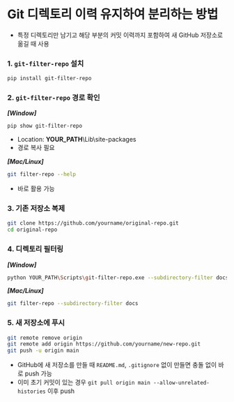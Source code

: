 # Git 디렉토리 이력 유지하여 분리하는 방법

- 특정 디렉토리만 남기고 해당 부분의 커밋 이력까지 포함하여 새 GitHub 저장소로 옮길 때 사용

### 1. `git-filter-repo` 설치

```bash
pip install git-filter-repo
```

### 2. `git-filter-repo` 경로 확인

***[Window]***

```bash
pip show git-filter-repo
```

- Location: **YOUR_PATH**\Lib\site-packages
- 경로 복사 필요

***[Mac/Linux]***

```bash
git filter-repo --help
```

- 바로 활용 가능

### 3. 기존 저장소 복제

```bash
git clone https://github.com/yourname/original-repo.git
cd original-repo
```

### 4. 디렉토리 필터링

***[Window]***

```bash
python YOUR_PATH\Scripts\git-filter-repo.exe --subdirectory-filter docs
```

***[Mac/Linux]***

```bash
git filter-repo --subdirectory-filter docs
```

### 5. 새 저장소에 푸시

```bash
git remote remove origin
git remote add origin https://github.com/yourname/new-repo.git
git push -u origin main
```

- GitHub에 새 저장소를 만들 때 `README.md`, `.gitignore` 없이 만들면 충돌 없이 바로 push 가능
- 이미 초기 커밋이 있는 경우 `git pull origin main --allow-unrelated-histories` 이후 push

